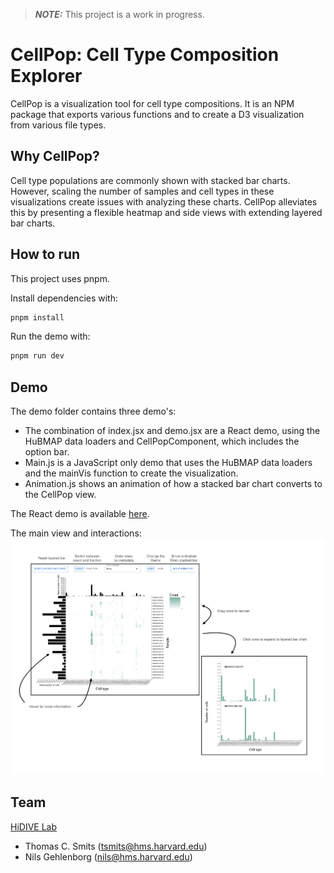 > **_NOTE:_**  This project is a work in progress.

# CellPop: Cell Type Composition Explorer
CellPop is a visualization tool for cell type compositions. It is an NPM package that exports various functions and to create a D3 visualization from various file types.


## Why CellPop? 
Cell type populations are commonly shown with stacked bar charts. However, scaling the number of samples and cell types in these visualizations create issues with analyzing these charts. CellPop alleviates this by presenting a flexible heatmap and side views with extending layered bar charts.

## How to run
This project uses pnpm. 

Install dependencies with:
```sh
pnpm install
```

Run the demo with:
```sh
pnpm run dev
```

## Demo
The demo folder contains three demo's: 
- The combination of index.jsx and demo.jsx are a React demo, using the HuBMAP data loaders and CellPopComponent, which includes the option bar.
- Main.js is a JavaScript only demo that uses the HuBMAP data loaders and the mainVis function to create the visualization. 
- Animation.js shows an animation of how a stacked bar chart converts to the CellPop view.


The React demo is available [here](thomcsmits.github.io/cellpop).

The main view and interactions:
![Screen shot of cell pop with 29 samples and arrows explaining interactions.](assets/cellpop_example.png)

## Team
[HiDIVE Lab](https://hidivelab.org)
- Thomas C. Smits (<tsmits@hms.harvard.edu>)
- Nils Gehlenborg (<nils@hms.harvard.edu>)
